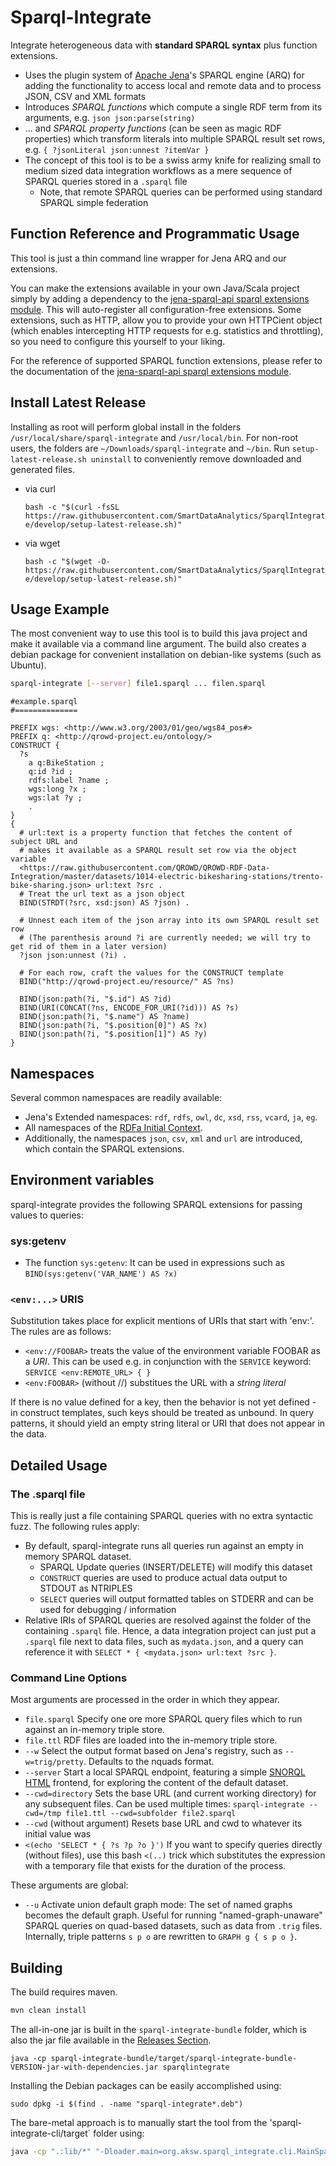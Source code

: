 
# Sparql-Integrate
Integrate heterogeneous data with **standard SPARQL syntax** plus function extensions.


* Uses the plugin system of [Apache Jena](http://jena.apache.org/)'s SPARQL engine (ARQ) for adding the functionality to access local and remote data and to process JSON, CSV and XML formats
* Introduces *SPARQL functions* which compute a single RDF term from its arguments, e.g. `json json:parse(string)`
* ... and *SPARQL property functions* (can be seen as magic RDF properties) which transform literals into multiple SPARQL result set rows, e.g. `{ ?jsonLiteral json:unnest ?itemVar }`
* The concept of this tool is to be a swiss army knife for realizing small to medium sized data integration workflows as a mere sequence of SPARQL queries stored in a `.sparql` file
  * Note, that remote SPARQL queries can be performed using standard SPARQL simple federation


## Function Reference and Programmatic Usage
This tool is just a thin command line wrapper for Jena ARQ and our extensions.

You can make the extensions available in your own Java/Scala project simply by adding a dependency to the
[jena-sparql-api sparql extensions module](https://github.com/SmartDataAnalytics/jena-sparql-api/tree/master/jena-sparql-api-sparql-ext).
This will auto-register all configuration-free extensions. Some extensions, such as HTTP, allow you to provide your own HTTPCient object (which enables intercepting HTTP requests for e.g. statistics and throttling), so you need to configure this yourself to your liking.


For the reference of supported SPARQL function extensions, please refer to the documentation of the [jena-sparql-api sparql extensions module](https://github.com/SmartDataAnalytics/jena-sparql-api/tree/master/jena-sparql-api-sparql-ext). 


## Install Latest Release
Installing as root will perform global install in the folders `/usr/local/share/sparql-integrate` and `/usr/local/bin`.
For non-root users, the folders are `~/Downloads/sparql-integrate` and `~/bin`.
Run `setup-latest-release.sh uninstall` to conveniently remove downloaded and generated files.

* via curl

    `bash -c "$(curl -fsSL https://raw.githubusercontent.com/SmartDataAnalytics/SparqlIntegrate/develop/setup-latest-release.sh)"`

* via wget

    `bash -c "$(wget -O- https://raw.githubusercontent.com/SmartDataAnalytics/SparqlIntegrate/develop/setup-latest-release.sh)"`

## Usage Example

The most convenient way to use this tool is to build this java project and make it available via a command line argument.
The build also creates a debian package for convenient installation on debian-like systems (such as Ubuntu).


```bash
sparql-integrate [--server] file1.sparql ... filen.sparql
```


```sparql
#example.sparql
#==============

PREFIX wgs: <http://www.w3.org/2003/01/geo/wgs84_pos#>
PREFIX q: <http://qrowd-project.eu/ontology/>
CONSTRUCT {
  ?s
    a q:BikeStation ;
    q:id ?id ;
    rdfs:label ?name ;
    wgs:long ?x ;
    wgs:lat ?y ;
    .
}
{
  # url:text is a property function that fetches the content of subject URL and
  # makes it available as a SPARQL result set row via the object variable
  <https://raw.githubusercontent.com/QROWD/QROWD-RDF-Data-Integration/master/datasets/1014-electric-bikesharing-stations/trento-bike-sharing.json> url:text ?src .
  # Treat the url text as a json object
  BIND(STRDT(?src, xsd:json) AS ?json) .

  # Unnest each item of the json array into its own SPARQL result set row
  # (The parenthesis around ?i are currently needed; we will try to get rid of them in a later version)
  ?json json:unnest (?i) .

  # For each row, craft the values for the CONSTRUCT template
  BIND("http://qrowd-project.eu/resource/" AS ?ns)

  BIND(json:path(?i, "$.id") AS ?id)
  BIND(URI(CONCAT(?ns, ENCODE_FOR_URI(?id))) AS ?s)
  BIND(json:path(?i, "$.name") AS ?name)
  BIND(json:path(?i, "$.position[0]") AS ?x)
  BIND(json:path(?i, "$.position[1]") AS ?y)
}
```

## Namespaces
Several common namespaces are readily available:

* Jena's Extended namespaces: `rdf`, `rdfs`, `owl`, `dc`, `xsd`, `rss`, `vcard`, `ja`, `eg`.
* All namespaces of the [RDFa Initial Context]( https://www.w3.org/2011/rdfa-context/rdfa-1.1).
* Additionally, the namespaces `json`, `csv`, `xml` and `url` are introduced, which contain the SPARQL extensions.

## Environment variables
sparql-integrate provides the following SPARQL extensions for passing values to queries:

### sys:getenv
* The function `sys:getenv`: It can be used in expressions such as `BIND(sys:getenv('VAR_NAME') AS ?x)`


### `<env:...>` URIS

Substitution takes place for explicit mentions of URIs that start with 'env:'.
The rules are as follows:
* `<env://FOOBAR>` treats the value of the environment variable FOOBAR as a _URI_. This can be used e.g. in conjunction with the `SERVICE` keyword: `SERVICE <env:REMOTE_URL> { }`
* `<env:FOOBAR>` (without //) substitues the URL with a _string literal_

If there is no value defined for a key, then the behavior is not yet defined - in construct templates, such keys should be treated as unbound.
In query patterns, it should yield an empty string literal or URI that does not appear in the data.


## Detailed Usage

### The .sparql file
This is really just a file containing SPARQL queries with no extra syntactic fuzz.
The following rules apply:

* By default, sparql-integrate runs all queries run against an empty in memory SPARQL dataset.
  * SPARQL Update queries (INSERT/DELETE) will modify this dataset
  * `CONSTRUCT` queries are used to produce actual data output to STDOUT as NTRIPLES
  * `SELECT` queries will output formatted tables on STDERR and can be used for debugging / information
* Relative IRIs of SPARQL queries are resolved against the folder of the containing `.sparql` file. 
Hence, a data integration project can just put a `.sparql` file next to data files, such as `mydata.json`, and a query can reference it with `SELECT * { <mydata.json> url:text ?src }`.

### Command Line Options

Most arguments are processed in the order in which they appear.

* `file.sparql` Specify one ore more SPARQL query files which to run against an in-memory triple store.
* `file.ttl` RDF files are loaded into the in-memory triple store.
* `--w` Select the output format based on Jena's registry, such as `--w=trig/pretty`. Defaults to the nquads format.
* `--server` Start a local SPARQL endpoint, featuring a simple [SNORQL HTML](https://github.com/kurtjx/SNORQL) frontend, for exploring the content of the default dataset.
* `--cwd=directory` Sets the base URL (and current working directory) for any subsequent files. Can be used multiple times: `sparql-integrate --cwd=/tmp file1.ttl --cwd=subfolder file2.sparql`
* `--cwd` (without argument) Resets base URL and cwd to whatever its initial value was
* `<(echo 'SELECT * { ?s ?p ?o }')` If you want to specify queries directly (without files), use this bash `<(..)` trick which substitutes the expression with a temporary file that exists for the duration of the process.

These arguments are global:

* `--u` Activate union default graph mode: The set of named graphs becomes the default graph. Useful for running "named-graph-unaware" SPARQL queries on quad-based datasets, such as data from `.trig` files. Internally, triple patterns `s p o` are rewritten to `GRAPH g { s p o }`.


## Building
The build requires maven. 

```bash
mvn clean install
```

The all-in-one jar is built in the `sparql-integrate-bundle` folder, which is also the jar file available in the [Releases Section](https://github.com/SmartDataAnalytics/SparqlIntegrate/releases).
```
java -cp sparql-integrate-bundle/target/sparql-integrate-bundle-VERSION-jar-with-dependencies.jar sparqlintegrate
```

Installing the Debian packages can be easily accomplished using:
```
sudo dpkg -i $(find . -name "sparql-integrate*.deb")
```

The bare-metal approach is to manually start the tool from the 'sparql-integrate-cli/target` folder using:
```bash
java -cp ".:lib/*" "-Dloader.main=org.aksw.sparql_integrate.cli.MainSparqlIntegrateCli" "org.springframework.boot.loader.PropertiesLauncher" "your" "args"
```

